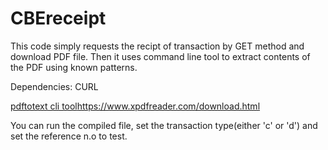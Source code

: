 # CBEreceipt

This code simply requests the recipt of transaction by GET method and download PDF file. Then it uses command line tool to extract contents of the PDF using known patterns.

Dependencies:
  CURL
  
 [ pdftotext cli tool](https://www.xpdfreader.com/download.html)https://www.xpdfreader.com/download.html

You can run the compiled file, set the transaction type(either 'c' or 'd') and set the reference n.o to test.
